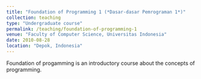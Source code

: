 ```yaml
---
title: "Foundation of Programming 1 (*Dasar-dasar Pemrograman 1*)"
collection: teaching
type: "Undergraduate course"
permalink: /teaching/foundation-of-programming-1
venue: "Faculty of Computer Science, Universitas Indonesia"
date: 2010-08-28
location: "Depok, Indonesia"
---
```


Foundation of progamming is an introductory course about the concepts of programming.
